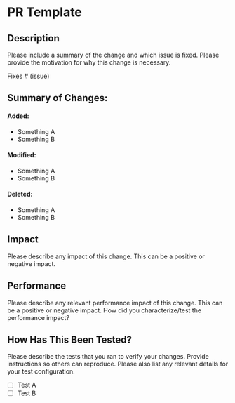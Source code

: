 # PR Template

## Description

Please include a summary of the change and which issue is fixed. Please provide the motivation for why this change is necessary.

Fixes # (issue)

## Summary of Changes:

#### **Added:**  
- Something A
- Something B

#### **Modified:**  
- Something A
- Something B 

#### **Deleted:**  
- Something A
- Something B

## Impact

Please describe any impact of this change. This can be a positive or negative impact.

## Performance

Please describe any relevant performance impact of this change. This can be a positive or negative impact. How did you characterize/test the performance impact?

## How Has This Been Tested?

Please describe the tests that you ran to verify your changes. Provide instructions so others can reproduce. Please also list any relevant details for your test configuration.

- [ ] Test A
- [ ] Test B
